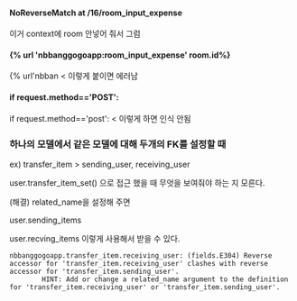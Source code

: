 #### NoReverseMatch       at /16/**room_input_expense**

이거 context에 room 안넣어 줘서 그럼



#### {% url 'nbbanggogoapp:room_input_expense' room.id%}

{% url'nbban < 이렇게 붙이면 에러남



#### if request.method=='POST':

if request.method=='post': < 이렇게 하면 인식 안됨





### 하나의 모델에서 같은 모델에 대해 두개의 FK를 설정할 때

ex) transfer_item > sending_user, receiving_user

user.transfer_item_set() 으로 접근 했을 때 무엇을 보여줘야 하는 지 모른다.

(해결) related_name을 설정해 주면

user.sending_items

user.recving_items 이렇게 사용해서 받을 수 있다.

```
nbbanggogoapp.transfer_item.receiving_user: (fields.E304) Reverse accessor for 'transfer_item.receiving_user' clashes with reverse accessor for 'transfer_item.sending_user'.
        HINT: Add or change a related_name argument to the definition for 'transfer_item.receiving_user' or 'transfer_item.sending_user'.
```

